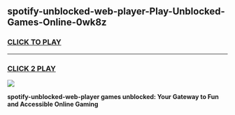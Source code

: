 
## spotify-unblocked-web-player-Play-Unblocked-Games-Online-0wk8z
<h3>
<a href="https://premium76.site?title=spotify-unblocked-web-player&ref=25A">CLICK TO PLAY</a></h3>
<hr>

<h3>
<a href="https://premium76.site?title=spotify-unblocked-web-player&ref=25A">CLICK 2 PLAY</a>
  
</h3>

<a href="https://premium76.site?title=spotify-unblocked-web-player&ref=25A"><img src="https://clearcache.store/games.png"></a>


**spotify-unblocked-web-player games unblocked: Your Gateway to Fun and Accessible Online Gaming**
